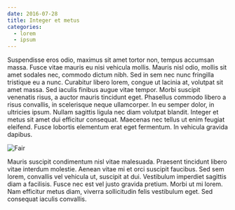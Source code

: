 ```yaml
---
date: 2016-07-28
title: Integer et metus
categories:
  - lorem
  - ipsum
---
```


Suspendisse eros odio, maximus sit amet tortor non, tempus accumsan massa. Fusce vitae mauris eu nisi vehicula mollis. Mauris nisl odio, mollis sit amet sodales nec, commodo dictum nibh. Sed in sem nec nunc fringilla tristique eu a nunc. Curabitur libero lorem, congue ut lacinia at, volutpat sit amet massa. Sed iaculis finibus augue vitae tempor. Morbi suscipit venenatis risus, a auctor mauris tincidunt eget. Phasellus commodo libero a risus convallis, in scelerisque neque ullamcorper. In eu semper dolor, in ultricies ipsum. Nullam sagittis ligula nec diam volutpat blandit. Integer et metus sit amet dui efficitur consequat. Maecenas nec tellus ut enim feugiat eleifend. Fusce lobortis elementum erat eget fermentum. In vehicula gravida dapibus. 

![Fair](https://source.unsplash.com/random/1500x1146)

Mauris suscipit condimentum nisl vitae malesuada. Praesent tincidunt libero vitae interdum molestie. Aenean vitae mi et orci suscipit faucibus. Sed sem lorem, convallis vel vehicula ut, suscipit at dui. Vestibulum imperdiet sagittis diam a facilisis. Fusce nec est vel justo gravida pretium. Morbi ut mi lorem. Nam efficitur metus diam, viverra sollicitudin felis vestibulum eget. Sed consequat iaculis convallis. 